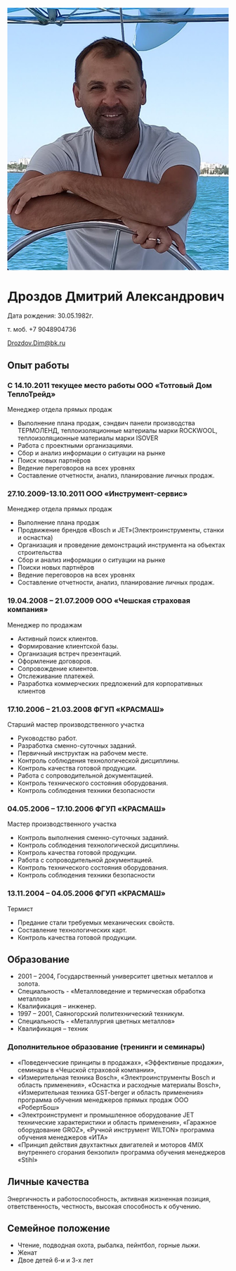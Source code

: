![Аватар](AVATAR.png "Аватар")
# Дроздов Дмитрий Александрович

Дата рождения: 30.05.1982г.

т. моб. +7 9048904736

Drozdov.Dim@bk.ru

## Опыт работы

### С 14.10.2011 текущее место работы ООО «Тотговый Дом ТеплоТрейд»
Менеджер отдела прямых продаж
* Выполнение плана продаж, сэндвич панели производства ТЕРМОЛЕНД, теплоизоляционные материалы марки ROCKWOOL, теплоизоляционные материалы марки ISOVER
*	Работа с проектными организациями.
*	Сбор и анализ информации о ситуации на рынке
*	Поиск новых партнёров
*	Ведение переговоров на всех уровнях
*	Составление отчетности, анализ, планирование личных продаж.

### 27.10.2009-13.10.2011 ООО «Инструмент-сервис»
Менеджер отдела прямых продаж
*	Выполнение плана продаж
*	Продвижение брендов «Bosch и JET»(Электроинструменты, станки и оснастка)
*	Организация и проведение демонстраций инструмента на объектах строительства 
*	Сбор и анализ информации о ситуации на рынке
*	Поиски новых партнёров
*	Ведение переговоров на всех уровнях
*	Составление отчетности, анализ, планирование личных продаж.

### 19.04.2008 – 21.07.2009 ООО «Чешская страховая компания»
Менеджер по продажам
*	Активный поиск клиентов.
*	Формирование клиентской базы.
*	Организация встреч презентаций.
*	Оформление договоров.
*	Сопровождение клиентов.
*	Отслеживание платежей.
*	Разработка коммерческих предложений для корпоративных клиентов

### 17.10.2006 – 21.03.2008 ФГУП «КРАСМАШ»
Старший мастер производственного участка
*	Руководство работ.
*	Разработка сменно-суточных заданий.
*	Первичный инструктаж на рабочем месте.
*	Контроль соблюдения технологической дисциплины.
*	Контроль качества готовой продукции.
*	Работа с сопроводительной документацией.
*	Контроль технического состояния оборудования.
*	Контроль соблюдения техники безопасности

### 04.05.2006 – 17.10.2006 ФГУП «КРАСМАШ»
Мастер производственного участка
*	Контроль выполнения сменно-суточных заданий.
*	Контроль  соблюдения технологической дисциплины.
*	Контроль качества готовой продукции.
*	Работа с сопроводительной документацией.
*	Контроль технического состояния оборудования.
*	Контроль соблюдения техники безопасности

### 13.11.2004 – 04.05.2006 ФГУП «КРАСМАШ»
Термист
*	Предание стали требуемых механических свойств.
*	Составление технологических карт.
*	Контроль качества готовой продукции.

## Образование
*	2001 – 2004, Государственный университет цветных металлов и золота. 
*	 Специальность - «Металловедение и термическая обработка металлов» 
*	 Квалификация – инженер.
*	1997 – 2001, Саяногорский политехнический техникум.
*	 Специальность - «Металлургия цветных металлов»
*	 Квалификация – техник

### Дополнительное образование (тренинги и семинары)
* «Поведенческие принципы в продажах», «Эффективные продажи», семинары в «Чешской страховой компании»,
* «Измерительная техника Bosch», «Электроинструменты Bosch и область применения», «Оснастка и расходные материалы Bosch», «Измерительная техника GST-berger и область применения» программа обучения менеджеров прямых продаж ООО «РобертБош»
* «Электроинструмент и промышленное оборудование JET технические характеристики и область применения», «Гаражное оборудование GROZ», «Ручной инструмент WILTON» программа обучения менеджеров «ИТА»
* «Принцип действия  двухтактных двигателей и моторов 4MIX  внутреннего сгорания бензопил» программа обучения менеджеров «Stihl»

## Личные качества
Энергичность и работоспособность, активная жизненная позиция, ответственность, честность, высокая способность к обучению.

## Семейное положение
*	Чтение, подводная охота, рыбалка, пейнтбол, горные лыжи.
*	Женат
*	Двое детей 6-и и 3-х лет